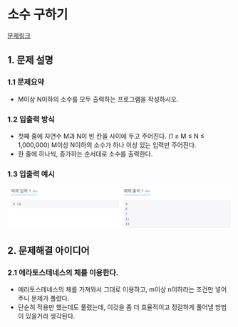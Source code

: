 # 소수 구하기
[문제링크](https://www.acmicpc.net/problem/1929)

## 1. 문제 설명

### 1.1 문제요약
- M이상 N이하의 소수를 모두 출력하는 프로그램을 작성하시오.

### 1.2 입출력 방식 
- 첫째 줄에 자연수 M과 N이 빈 칸을 사이에 두고 주어진다. (1 ≤ M ≤ N ≤ 1,000,000) M이상 N이하의 소수가 하나 이상 있는 입력만 주어진다.
- 한 줄에 하나씩, 증가하는 순서대로 소수를 출력한다.
### 1.3 입출력 예시
<img src='입출력예시.jpg'>

## 2. 문제해결 아이디어

### 2.1 에라토스테네스의 체를 이용한다.
- 에라토스테네스의 체를 가져와서 그대로 이용하고, m이상 n이하라는 조건만 넣어주니 문제가 풀렸다.
- 단순히 적용만 했는데도 풀렸는데, 이것을 좀 더 효율적이고 정갈하게 풀어낼 방법이 있을거라 생각된다.
